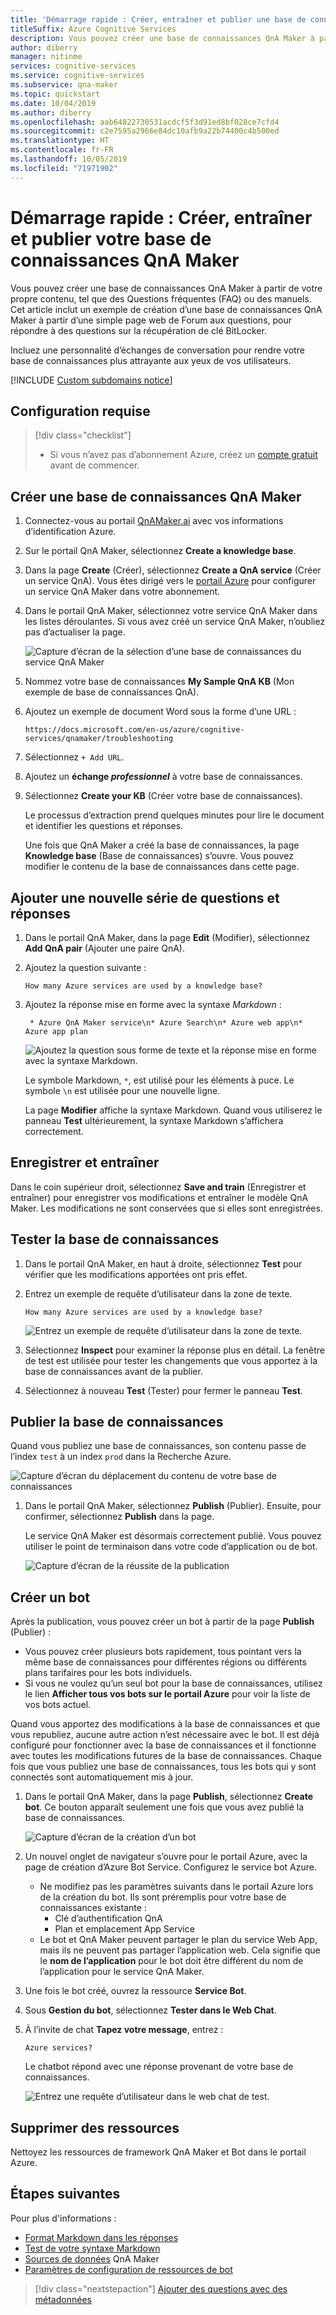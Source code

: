 ```yaml
---
title: 'Démarrage rapide : Créer, entraîner et publier une base de connaissances - QnA Maker'
titleSuffix: Azure Cognitive Services
description: Vous pouvez créer une base de connaissances QnA Maker à partir de votre propre contenu, tel que des Questions fréquentes (FAQ) ou des manuels. La base de connaissances QnA Maker de cet exemple est créée à partir d’une simple page web de Questions fréquentes (FAQ) pour répondre à des questions sur la récupération de clé BitLocker.
author: diberry
manager: nitinme
services: cognitive-services
ms.service: cognitive-services
ms.subservice: qna-maker
ms.topic: quickstart
ms.date: 10/04/2019
ms.author: diberry
ms.openlocfilehash: aab64822730531acdcf5f3d91ed8bf028ce7cfd4
ms.sourcegitcommit: c2e7595a2966e84dc10afb9a22b74400c4b500ed
ms.translationtype: HT
ms.contentlocale: fr-FR
ms.lasthandoff: 10/05/2019
ms.locfileid: "71971902"
---
```

# <a name="quickstart-create-train-and-publish-your-qna-maker-knowledge-base"></a>Démarrage rapide : Créer, entraîner et publier votre base de connaissances QnA Maker

Vous pouvez créer une base de connaissances QnA Maker à partir de votre propre contenu, tel que des Questions fréquentes (FAQ) ou des manuels. Cet article inclut un exemple de création d’une base de connaissances QnA Maker à partir d’une simple page web de Forum aux questions, pour répondre à des questions sur la récupération de clé BitLocker.

Incluez une personnalité d’échanges de conversation pour rendre votre base de connaissances plus attrayante aux yeux de vos utilisateurs.

[!INCLUDE [Custom subdomains notice](../../../../includes/cognitive-services-custom-subdomains-note.md)]

## <a name="prerequisite"></a>Configuration requise

> [!div class="checklist"]
> * Si vous n’avez pas d’abonnement Azure, créez un [compte gratuit](https://azure.microsoft.com/free/?WT.mc_id=A261C142F) avant de commencer.

## <a name="create-a-new-qna-maker-knowledge-base"></a>Créer une base de connaissances QnA Maker

1. Connectez-vous au portail [QnAMaker.ai](https://QnAMaker.ai) avec vos informations d’identification Azure.

1. Sur le portail QnA Maker, sélectionnez **Create a knowledge base**.

1. Dans la page **Create** (Créer), sélectionnez **Create a QnA service** (Créer un service QnA). Vous êtes dirigé vers le [portail Azure](https://ms.portal.azure.com/#create/Microsoft.CognitiveServicesQnAMaker) pour configurer un service QnA Maker dans votre abonnement. 

1. Dans le portail QnA Maker, sélectionnez votre service QnA Maker dans les listes déroulantes. Si vous avez créé un service QnA Maker, n’oubliez pas d’actualiser la page.

   ![Capture d’écran de la sélection d’une base de connaissances du service QnA Maker](../media/qnamaker-quickstart-kb/qnaservice-selection.png)

1. Nommez votre base de connaissances **My Sample QnA KB** (Mon exemple de base de connaissances QnA).

1. Ajoutez un exemple de document Word sous la forme d’une URL : 

    `https://docs.microsoft.com/en-us/azure/cognitive-services/qnamaker/troubleshooting`

1. Sélectionnez `+ Add URL`.

1. Ajoutez un **échange _professionnel_** à votre base de connaissances. 

1. Sélectionnez **Create your KB** (Créer votre base de connaissances).

    Le processus d’extraction prend quelques minutes pour lire le document et identifier les questions et réponses.

    Une fois que QnA Maker a créé la base de connaissances, la page **Knowledge base** (Base de connaissances) s’ouvre. Vous pouvez modifier le contenu de la base de connaissances dans cette page.

## <a name="add-a-new-question-and-answer-set"></a>Ajouter une nouvelle série de questions et réponses

1. Dans le portail QnA Maker, dans la page **Edit** (Modifier), sélectionnez **Add QnA pair** (Ajouter une paire QnA).
1. Ajoutez la question suivante : 

    `How many Azure services are used by a knowledge base?`

1. Ajoutez la réponse mise en forme avec la syntaxe _Markdown_ :

    ` * Azure QnA Maker service\n* Azure Search\n* Azure web app\n* Azure app plan`

    ![ Ajoutez la question sous forme de texte et la réponse mise en forme avec la syntaxe Markdown.](../media/qnamaker-create-publish-knowledge-base/add-question-and-answer.png)

    Le symbole Markdown, `*`, est utilisé pour les éléments à puce. Le symbole `\n` est utilisée pour une nouvelle ligne.  

    La page **Modifier** affiche la syntaxe Markdown. Quand vous utiliserez le panneau **Test** ultérieurement, la syntaxe Markdown s’affichera correctement. 

## <a name="save-and-train"></a>Enregistrer et entraîner

Dans le coin supérieur droit, sélectionnez **Save and train** (Enregistrer et entraîner) pour enregistrer vos modifications et entraîner le modèle QnA Maker. Les modifications ne sont conservées que si elles sont enregistrées.

## <a name="test-the-knowledge-base"></a>Tester la base de connaissances

1. Dans le portail QnA Maker, en haut à droite, sélectionnez **Test** pour vérifier que les modifications apportées ont pris effet. 
1. Entrez un exemple de requête d’utilisateur dans la zone de texte. 

    `How many Azure services are used by a knowledge base?`  

    ![ Entrez un exemple de requête d’utilisateur dans la zone de texte. ](../media/qnamaker-create-publish-knowledge-base/test-panel-in-qna-maker.png)

1. Sélectionnez **Inspect** pour examiner la réponse plus en détail. La fenêtre de test est utilisée pour tester les changements que vous apportez à la base de connaissances avant de la publier.

1. Sélectionnez à nouveau **Test** (Tester) pour fermer le panneau **Test**.

## <a name="publish-the-knowledge-base"></a>Publier la base de connaissances

Quand vous publiez une base de connaissances, son contenu passe de l’index `test` à un index `prod` dans la Recherche Azure.

![Capture d’écran du déplacement du contenu de votre base de connaissances](../media/qnamaker-how-to-publish-kb/publish-prod-test.png)

1. Dans le portail QnA Maker, sélectionnez **Publish** (Publier). Ensuite, pour confirmer, sélectionnez **Publish** dans la page.

    Le service QnA Maker est désormais correctement publié. Vous pouvez utiliser le point de terminaison dans votre code d’application ou de bot.

    ![Capture d’écran de la réussite de la publication](../media/qnamaker-create-publish-knowledge-base/publish-knowledge-base-to-endpoint.png)

## <a name="create-a-bot"></a>Créer un bot

Après la publication, vous pouvez créer un bot à partir de la page **Publish** (Publier) : 

* Vous pouvez créer plusieurs bots rapidement, tous pointant vers la même base de connaissances pour différentes régions ou différents plans tarifaires pour les bots individuels. 
* Si vous ne voulez qu’un seul bot pour la base de connaissances, utilisez le lien **Afficher tous vos bots sur le portail Azure** pour voir la liste de vos bots actuel. 

Quand vous apportez des modifications à la base de connaissances et que vous republiez, aucune autre action n’est nécessaire avec le bot. Il est déjà configuré pour fonctionner avec la base de connaissances et il fonctionne avec toutes les modifications futures de la base de connaissances. Chaque fois que vous publiez une base de connaissances, tous les bots qui y sont connectés sont automatiquement mis à jour.

1. Dans le portail QnA Maker, dans la page **Publish**, sélectionnez **Create bot**. Ce bouton apparaît seulement une fois que vous avez publié la base de connaissances.

    ![Capture d’écran de la création d’un bot](../media/qnamaker-create-publish-knowledge-base/create-bot-from-published-knowledge-base-page.png)

1. Un nouvel onglet de navigateur s’ouvre pour le portail Azure, avec la page de création d’Azure Bot Service. Configurez le service bot Azure. 
    
    * Ne modifiez pas les paramètres suivants dans le portail Azure lors de la création du bot. Ils sont préremplis pour votre base de connaissances existante : 
        * Clé d’authentification QnA
        * Plan et emplacement App Service
    * Le bot et QnA Maker peuvent partager le plan du service Web App, mais ils ne peuvent pas partager l’application web. Cela signifie que le **nom de l’application** pour le bot doit être différent du nom de l’application pour le service QnA Maker. 

1. Une fois le bot créé, ouvrez la ressource **Service Bot**. 
1. Sous **Gestion du bot**, sélectionnez **Tester dans le Web Chat**.
1. À l’invite de chat **Tapez votre message**, entrez :

    `Azure services?`

    Le chatbot répond avec une réponse provenant de votre base de connaissances. 

    ![Entrez une requête d’utilisateur dans le web chat de test.](../media/qnamaker-create-publish-knowledge-base/test-web-chat.png)

## <a name="clean-up-resources"></a>Supprimer des ressources

Nettoyez les ressources de framework QnA Maker et Bot dans le portail Azure. 

## <a name="next-steps"></a>Étapes suivantes

Pour plus d'informations :

* [Format Markdown dans les réponses](../concepts/data-sources-supported.md)
* [Test de votre syntaxe Markdown](../concepts/data-sources-supported.md#testing-your-markdown)
* [Sources de données](../Concepts/data-sources-supported.md) QnA Maker 
* [Paramètres de configuration de ressources de bot](../tutorials/create-qna-bot.md)

> [!div class="nextstepaction"]
> [Ajouter des questions avec des métadonnées](add-question-metadata-portal.md)

